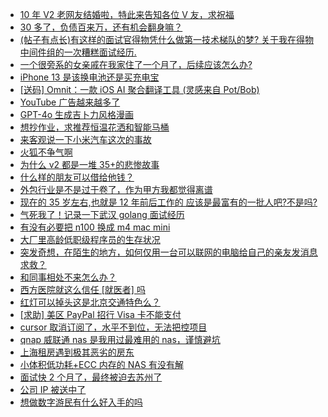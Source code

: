 + [10 年 V2 老网友结婚啦，特此来告知各位 V 友，求祝福](https://www.v2ex.com/t/1121713)
+ [30 多了，负债百来万，还有机会翻身嘛？](https://www.v2ex.com/t/1121755)
+ [(帖子有点长)有这样的面试官得物凭什么做第一技术梯队的梦? 关于我在得物中间件组的一次糟糕面试经历.](https://www.v2ex.com/t/1121646)
+ [一个很旁系的女亲戚在我家住了一个月了，后续应该怎么办?](https://www.v2ex.com/t/1121768)
+ [iPhone 13 是该换电池还是买充电宝](https://www.v2ex.com/t/1121652)
+ [[送码] Omnit：一款 iOS AI 聚合翻译工具 (灵感来自 Pot/Bob)](https://www.v2ex.com/t/1121656)
+ [YouTube 广告越来越多了](https://www.v2ex.com/t/1121659)
+ [GPT-4o 生成吉卜力风格漫画](https://www.v2ex.com/t/1121649)
+ [想抄作业，求推荐恒温花洒和智能马桶](https://www.v2ex.com/t/1121655)
+ [来客观说一下小米汽车这次的事故](https://www.v2ex.com/t/1121820)
+ [火狐不争气啊](https://www.v2ex.com/t/1121796)
+ [为什么 v2 都是一堆 35+的悲惨故事](https://www.v2ex.com/t/1121719)
+ [什么样的朋友可以借给他钱？](https://www.v2ex.com/t/1121775)
+ [外包行业是不是过于卷了，作为甲方我都觉得离谱](https://www.v2ex.com/t/1121695)
+ [现在的 35 岁左右,也就是 12 年前后工作的 应该是最富有的一批人吧?不是吗?](https://www.v2ex.com/t/1121831)
+ [气死我了！记录一下武汉 golang 面试经历](https://www.v2ex.com/t/1121740)
+ [有没有必要把 n100 换成 m4 mac mini](https://www.v2ex.com/t/1121811)
+ [大厂里高龄低职级程序员的生存状况](https://www.v2ex.com/t/1121728)
+ [突发奇想，在陌生的地方，如何仅用一台可以联网的电脑给自己的亲友发消息求救？](https://www.v2ex.com/t/1121746)
+ [和同事相处不来怎么办？](https://www.v2ex.com/t/1121809)
+ [西方医院就这么信任 [就医者] 吗](https://www.v2ex.com/t/1121782)
+ [红灯可以掉头这是北京交通特色么？](https://www.v2ex.com/t/1121902)
+ [[求助] 美区 PayPal 招行 Visa 卡不能支付](https://www.v2ex.com/t/1121918)
+ [cursor 取消订阅了，水平不到位，无法把控项目](https://www.v2ex.com/t/1121897)
+ [qnap 威联通 nas 是我用过最难用的 nas，谨慎避坑](https://www.v2ex.com/t/1121877)
+ [上海租房遇到极其恶劣的房东](https://www.v2ex.com/t/1121858)
+ [小体积低功耗+ECC 内存的 NAS 有没有解](https://www.v2ex.com/t/1121941)
+ [面试快 2 个月了，最终被迫去苏州了](https://www.v2ex.com/t/1121886)
+ [公司 IP 被送中了](https://www.v2ex.com/t/1121926)
+ [想做数字游民有什么好入手的吗](https://www.v2ex.com/t/1121915)
